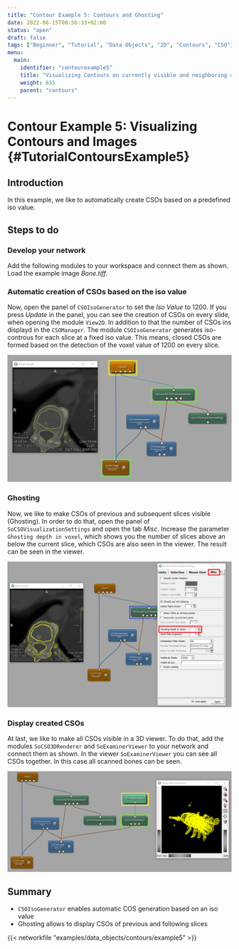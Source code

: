 ```yaml
---
title: "Contour Example 5: Contours and Ghosting"
date: 2022-06-15T08:56:33+02:00
status: "open"
draft: false
tags: ["Beginner", "Tutorial", "Data Objects", "2D", "Contours", "CSO"]
menu: 
  main:
    identifier: "contourexample5"
    title: "Visualizing Contours on currently visible and neighboring slices (ghosting)"
    weight: 635
    parent: "contours"
---
```

# Contour Example 5: Visualizing Contours and Images {#TutorialContoursExample5}
## Introduction

In this example, we like to automatically create CSOs based on a predefined iso value. 

## Steps to do
### Develop your network
Add the following modules to your workspace and connect them as shown.
Load the example image *Bone.tiff*.

### Automatic creation of CSOs based on the iso value
Now, open the panel of `CSOIsoGenerator` to set the *Iso Value* to 1200. If you press *Update* in
the panel, you can see the creation of CSOs on every slide, when opening
the module `View2D`. In addition to that the number of CSOs ins displayd in the `CSOManager`. The module
`CSOIsoGenerator` generates iso-controus for each slice at a fixed iso
value. This means, closed CSOs are formed based on the detection of the
voxel value of 1200 on every slice.

![Data Objects Contours Example 5](/images/tutorials/dataobjects/contours/DO5_02.png "Data Objects Contours Example 5")

### Ghosting
Now, we like to make CSOs of previous and subsequent slices visible (Ghosting). In
order to do that, open the panel of `SoCSOVisualizationSettings` and
open the tab *Misc*. Increase the parameter `Ghosting depth in voxel`,
which shows you the number of slices above an below the current slice,
which CSOs are also seen in the viewer. The result can be seen in the
viewer.

![Ghosting](/images/tutorials/dataobjects/contours/DO5_04.png "Ghosting")

### Display created CSOs
At last, we like to make all CSOs visible in a 3D viewer. To do that,
add the modules `SoCSO3DRenderer` and `SoExaminerViewer` to your network
and connect them as shown. In the viewer `SoExaminerViewer` you can see
all CSOs together. In this case all scanned bones can be seen.

![CSOs in 3D View](/images/tutorials/dataobjects/contours/DO5_05.png "CSOs in 3D View")

## Summary
* `CSOIsoGenerator` enables automatic COS generation based on an iso value
* Ghosting allows to display CSOs of previous and following slices

{{< networkfile "examples/data_objects/contours/example5" >}}

 [//]: <> (MVL-682)
